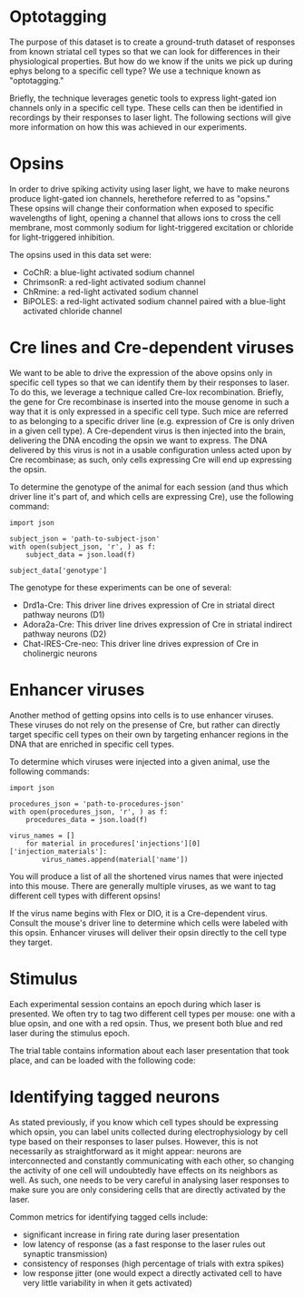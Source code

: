 # Optotagging

The purpose of this dataset is to create a ground-truth dataset of responses from known striatal cell types so that we can look for differences in their physiological properties. But how do we know if the units we pick up during ephys belong to a specific cell type? We use a technique known as "optotagging."

Briefly, the technique leverages genetic tools to express light-gated ion channels only in a specific cell type. These cells can then be identified in recordings by their responses to laser light. The following sections will give more information on how this was achieved in our experiments.

# Opsins

In order to drive spiking activity using laser light, we have to make neurons produce light-gated ion channels, herethefore referred to as "opsins." These opsins will change their conformation when exposed to specific wavelengths of light, opening a channel that allows ions to cross the cell membrane, most commonly sodium for light-triggered excitation or chloride for light-triggered inhibition.

The opsins used in this data set were:
* CoChR: a blue-light activated sodium channel
* ChrimsonR: a red-light activated sodium channel
* ChRmine: a red-light activated sodium channel
* BiPOLES: a red-light activated sodium channel paired with a blue-light activated chloride channel

# Cre lines and Cre-dependent viruses

We want to be able to drive the expression of the above opsins only in specific cell types so that we can identify them by their responses to laser. To do this, we leverage a technique called Cre-lox recombination. Briefly, the gene for Cre recombinase is inserted into the mouse genome in such a way that it is only expressed in a specific cell type. Such mice are referred to as belonging to a specific driver line (e.g. expression of Cre is only driven in a given cell type). A Cre-dependent virus is then injected into the brain, delivering the DNA encoding the opsin we want to express. The DNA delivered by this virus is not in a usable configuration unless acted upon by Cre recombinase; as such, only cells expressing Cre will end up expressing the opsin.

To determine the genotype of the animal for each session (and thus which driver line it's part of, and which cells are expressing Cre), use the following command:
```{code-cell} ipython3
import json

subject_json = 'path-to-subject-json'
with open(subject_json, 'r', ) as f:
    subject_data = json.load(f)
    
subject_data['genotype']
```
The genotype for these experiments can be one of several:
* Drd1a-Cre: This driver line drives expression of Cre in striatal direct pathway neurons (D1)
* Adora2a-Cre: This driver line drives expression of Cre in striatal indirect pathway neurons (D2)
* Chat-IRES-Cre-neo: This driver line drives expression of Cre in cholinergic neurons

# Enhancer viruses

Another method of getting opsins into cells is to use enhancer viruses. These viruses do not rely on the presense of Cre, but rather can directly target specific cell types on their own by targeting enhancer regions in the DNA that are enriched in specific cell types.

To determine which viruses were injected into a given animal, use the following commands:

```{code-cell} ipython3
import json

procedures_json = 'path-to-procedures-json'
with open(procedures_json, 'r', ) as f:
    procedures_data = json.load(f)
    
virus_names = []
    for material in procedures['injections'][0]['injection_materials']:
        virus_names.append(material['name'])
```
You will produce a list of all the shortened virus names that were injected into this mouse. There are generally multiple viruses, as we want to tag different cell types with different opsins!

If the virus name begins with Flex or DIO, it is a Cre-dependent virus. Consult the mouse's driver line to determine which cells were labeled with this opsin. Enhancer viruses will deliver their opsin directly to the cell type they target.

# Stimulus

Each experimental session contains an epoch during which laser is presented. We often try to tag two different cell types per mouse: one with a blue opsin, and one with a red opsin. Thus, we present both blue and red laser during the stimulus epoch.

The trial table contains information about each laser presentation that took place, and can be loaded with the following code:

# Identifying tagged neurons

As stated previously, if you know which cell types should be expressing which opsin, you can label units collected during electrophysiology by cell type based on their responses to laser pulses. However, this is not necessarily as straightforward as it might appear: neurons are interconnected and constantly communicating with each other, so changing the activity of one cell will undoubtedly have effects on its neighbors as well. As such, one needs to be very careful in analysing laser responses to make sure you are only considering cells that are directly activated by the laser.

Common metrics for identifying tagged cells include:
* significant increase in firing rate during laser presentation
* low latency of response (as a fast response to the laser rules out synaptic transmission)
* consistency of responses (high percentage of trials with extra spikes)
* low response jitter (one would expect a directly activated cell to have very little variability in when it gets activated)